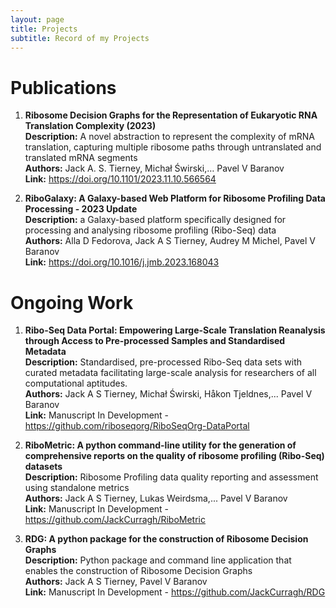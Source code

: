 ```yaml
---
layout: page
title: Projects
subtitle: Record of my Projects 
---
```


# Publications
1. <b>Ribosome Decision Graphs for the Representation of Eukaryotic RNA Translation Complexity (2023)</b>  
    <b>Description:</b>  A novel abstraction to represent the complexity of mRNA translation, capturing multiple ribosome paths through untranslated and translated mRNA segments  
    <b>Authors:</b> Jack A. S. Tierney, Michał Świrski,… Pavel V Baranov   
    <b>Link:</b> https://doi.org/10.1101/2023.11.10.566564  
 

2. <b>RiboGalaxy: A Galaxy-based Web Platform for Ribosome Profiling Data Processing - 2023 Update</b>  
    <b>Description:</b>  a Galaxy-based platform specifically designed for processing and analysing ribosome profiling (Ribo-Seq) data  
    <b>Authors:</b> Alla D Fedorova, Jack A S Tierney, Audrey M Michel, Pavel V Baranov  
    <b>Link:</b> https://doi.org/10.1016/j.jmb.2023.168043  


# Ongoing Work  
1. <b>Ribo-Seq Data Portal: Empowering Large-Scale Translation Reanalysis through Access to Pre-processed Samples and Standardised  Metadata</b>   
    <b>Description:</b> Standardised, pre-processed Ribo-Seq data sets with curated metadata facilitating large-scale analysis for researchers of all computational aptitudes.  
    <b>Authors:</b>  Jack A S Tierney, Michał Świrski, Håkon Tjeldnes,... Pavel V Baranov  
    <b>Link:</b>  Manuscript In Development - https://github.com/riboseqorg/RiboSeqOrg-DataPortal  

2. <b>RiboMetric: A python command-line utility for the generation of comprehensive reports on the quality of ribosome profiling (Ribo-Seq) datasets</b>  
    <b>Description:</b> Ribosome Profiling data quality reporting and assessment using standalone metrics   
    <b>Authors:</b> Jack A S Tierney, Lukas Weirdsma,... Pavel V Baranov  
    <b>Link:</b> Manuscript In Development - https://github.com/JackCurragh/RiboMetric   

3. <b>RDG: A python package for the construction of Ribosome Decision Graphs</b>   
    <b>Description:</b> Python package and command line application that enables the construction of Ribosome Decision Graphs  
    <b>Authors:</b> Jack A S Tierney, Pavel V Baranov  
    <b>Link:</b> Manuscript In Development - https://github.com/JackCurragh/RDG  